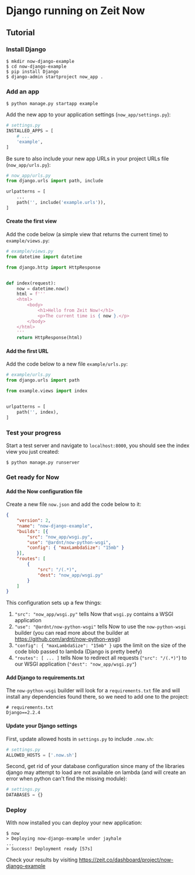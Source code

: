 # Django running on Zeit Now


## Tutorial


### Install Django

```
$ mkdir now-django-example
$ cd now-django-example
$ pip install Django
$ django-admin startproject now_app .
```

### Add an app

```
$ python manage.py startapp example
```

Add the new app to your application settings (`now_app/settings.py`):
```python
# settings.py
INSTALLED_APPS = [
    # ...
    'example',
]
```

Be sure to also include your new app URLs in your project URLs file (`now_app/urls.py`):
```python
# now_app/urls.py
from django.urls import path, include

urlpatterns = [
    ...
    path('', include('example.urls')),
]
```


#### Create the first view

Add the code below (a simple view that returns the current time) to `example/views.py`:
```python
# example/views.py
from datetime import datetime

from django.http import HttpResponse


def index(request):
    now = datetime.now()
    html = f'''
    <html>
        <body>
            <h1>Hello from Zeit Now!</h1>
            <p>The current time is { now }.</p>
        </body>
    </html>
    '''
    return HttpResponse(html)
```


#### Add the first URL

Add the code below to a new file `example/urls.py`:
```python
# example/urls.py
from django.urls import path

from example.views import index


urlpatterns = [
    path('', index),
]
```


### Test your progress

Start a test server and navigate to `localhost:8000`, you should see the index view you just
created:
```
$ python manage.py runserver
```

### Get ready for Now

#### Add the Now configuration file

Create a new file `now.json` and add the code below to it:
```json
{
    "version": 2,
    "name": "now-django-example",
    "builds": [{
        "src": "now_app/wsgi.py",
        "use": "@ardnt/now-python-wsgi",
        "config": { "maxLambdaSize": "15mb" }
    }],
    "routes": [
        {
            "src": "/(.*)",
            "dest": "now_app/wsgi.py"
        }
    ]
}
```
This configuration sets up a few things:
1. `"src": "now_app/wsgi.py"` tells Now that `wsgi.py` contains a WSGI application
2. `"use": "@ardnt/now-python-wsgi"` tells Now to use the `now-python-wsgi` builder (you can
   read more about the builder at https://github.com/ardnt/now-python-wsgi)
3. `"config": { "maxLambdaSize": "15mb" }` ups the limit on the size of the code blob passed to
   lambda (Django is pretty beefy)
4. `"routes": [ ... ]` tells Now to redirect all requests (`"src": "/(.*)"`) to our WSGI
   application (`"dest": "now_app/wsgi.py"`)


#### Add Django to requirements.txt

The `now-python-wsgi` builder will look for a `requirements.txt` file and will
install any dependencies found there, so we need to add one to the project:
```
# requirements.txt
Django==2.2.4
```


#### Update your Django settings

First, update allowed hosts in `settings.py` to include `.now.sh`:
```python
# settings.py
ALLOWED_HOSTS = ['.now.sh']
```

Second, get rid of your database configuration since many of the libraries django may attempt to
load are not available on lambda (and will create an error when python can't find the missing
module):
```python
# settings.py
DATABASES = {}
```


### Deploy

With now installed you can deploy your new application:
```
$ now
> Deploying now-django-example under jayhale
...
> Success! Deployment ready [57s]
```

Check your results by visiting https://zeit.co/dashboard/project/now-django-example
